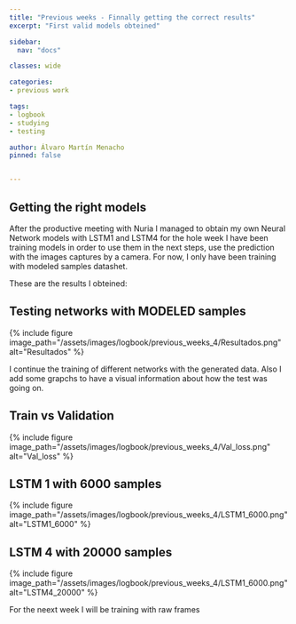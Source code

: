 ```yaml
---
title: "Previous weeks - Finnally getting the correct results"
excerpt: "First valid models obteined"

sidebar:
  nav: "docs"

classes: wide

categories:
- previous work

tags:
- logbook
- studying
- testing

author: Álvaro Martín Menacho
pinned: false


---
```


## Getting the right models


After the productive meeting with Nuria I managed to obtain my own Neural Network models with LSTM1 and LSTM4 for the hole week I have been training models in order to use them in the next steps, use the prediction with the images captures by a camera.
For now, I only have been training with modeled samples datashet.

These are the results I obteined:

## Testing networks with MODELED samples

{% include figure image_path="/assets/images/logbook/previous_weeks_4/Resultados.png" alt="Resultados" %}

I continue the training of different networks with the generated data.
Also I add some grapchs to have a visual information about how the test was going on.

## Train vs Validation

{% include figure image_path="/assets/images/logbook/previous_weeks_4/Val_loss.png" alt="Val_loss" %}

## LSTM 1 with 6000 samples

{% include figure image_path="/assets/images/logbook/previous_weeks_4/LSTM1_6000.png" alt="LSTM1_6000" %}

## LSTM 4 with 20000 samples

{% include figure image_path="/assets/images/logbook/previous_weeks_4/LSTM1_6000.png" alt="LSTM4_20000" %}

For the neext week I will be training with raw frames
